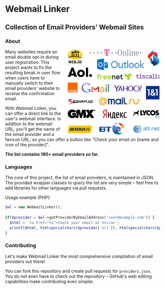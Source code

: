 Webmail Linker
===========================================================================================

Collection of Email Providers' Webmail Sites
-------------------------------------------------------------------------------------------


### About

<img src="README.png" alt="" align="right" />

Many websites require an email double opt-in during user registration. This project wants
to fix the resulting break in user flow when users have to manually switch to their email
providers' website to receive the confirmation email.

With Webmail Linker, you can offer a direct link to the user's webmail interface. In
addition to the webmail URL, you'll get the name of the email provider and a favicon URL,
so you can offer a button like "Check your email on [name and icon of the provider]".

**The list contains 180+ email providers so far.**


### Languages

The core of this project, the list of email providers, is maintained in JSON. The provided
wrapper classes to query the list are very simple – feel free to add libraries for other
languages via pull requests.

Usage example (PHP):

```php
$wl = new WebmailLinker();

if($provider = $wl->getProviderByEmailAddress('user@example.com')) {
  $html = '<a href="%s">Check your email at %s</a>';
  printf($html, htmlspecialchars($provider['url']), htmlspecialchars($provider['name']));
}
```


### Contributing

Let's make Webmail Linker the most comprehensive compilation of email providers out there!

You can fork this repository and create pull requests for `providers.json`. You do not
even have to check out the repository – GitHub's web editing capabilities make contributing
even simpler.